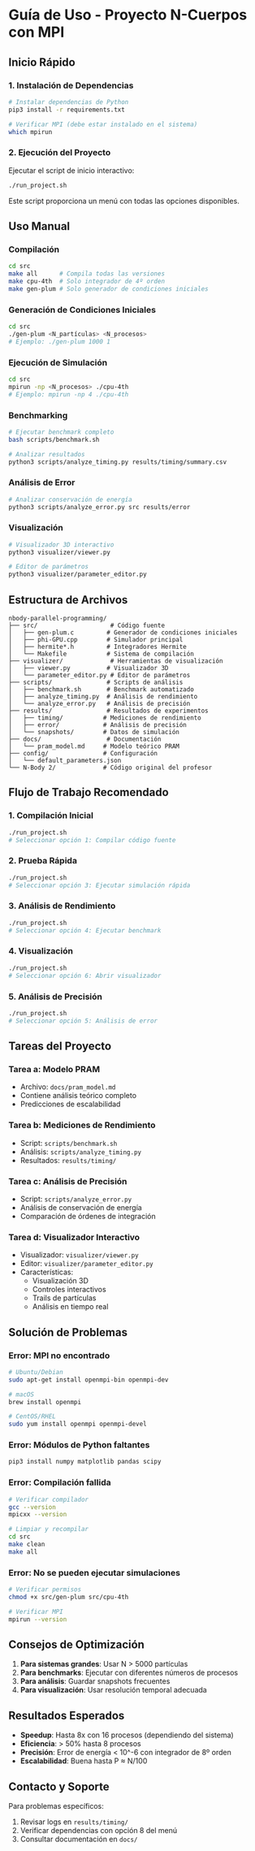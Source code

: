 # Guía de Uso - Proyecto N-Cuerpos con MPI

## Inicio Rápido

### 1. Instalación de Dependencias

```bash
# Instalar dependencias de Python
pip3 install -r requirements.txt

# Verificar MPI (debe estar instalado en el sistema)
which mpirun
```

### 2. Ejecución del Proyecto

Ejecutar el script de inicio interactivo:

```bash
./run_project.sh
```

Este script proporciona un menú con todas las opciones disponibles.

## Uso Manual

### Compilación

```bash
cd src
make all      # Compila todas las versiones
make cpu-4th  # Solo integrador de 4º orden
make gen-plum # Solo generador de condiciones iniciales
```

### Generación de Condiciones Iniciales

```bash
cd src
./gen-plum <N_partículas> <N_procesos>
# Ejemplo: ./gen-plum 1000 1
```

### Ejecución de Simulación

```bash
cd src
mpirun -np <N_procesos> ./cpu-4th
# Ejemplo: mpirun -np 4 ./cpu-4th
```

### Benchmarking

```bash
# Ejecutar benchmark completo
bash scripts/benchmark.sh

# Analizar resultados
python3 scripts/analyze_timing.py results/timing/summary.csv
```

### Análisis de Error

```bash
# Analizar conservación de energía
python3 scripts/analyze_error.py src results/error
```

### Visualización

```bash
# Visualizador 3D interactivo
python3 visualizer/viewer.py

# Editor de parámetros
python3 visualizer/parameter_editor.py
```

## Estructura de Archivos

```
nbody-parallel-programming/
├── src/                    # Código fuente
│   ├── gen-plum.c         # Generador de condiciones iniciales
│   ├── phi-GPU.cpp        # Simulador principal
│   ├── hermite*.h         # Integradores Hermite
│   └── Makefile           # Sistema de compilación
├── visualizer/             # Herramientas de visualización
│   ├── viewer.py          # Visualizador 3D
│   └── parameter_editor.py # Editor de parámetros
├── scripts/               # Scripts de análisis
│   ├── benchmark.sh       # Benchmark automatizado
│   ├── analyze_timing.py  # Análisis de rendimiento
│   └── analyze_error.py   # Análisis de precisión
├── results/               # Resultados de experimentos
│   ├── timing/           # Mediciones de rendimiento
│   ├── error/            # Análisis de precisión
│   └── snapshots/        # Datos de simulación
├── docs/                  # Documentación
│   └── pram_model.md     # Modelo teórico PRAM
├── config/               # Configuración
│   └── default_parameters.json
└── N-Body 2/             # Código original del profesor
```

## Flujo de Trabajo Recomendado

### 1. Compilación Inicial
```bash
./run_project.sh
# Seleccionar opción 1: Compilar código fuente
```

### 2. Prueba Rápida
```bash
./run_project.sh
# Seleccionar opción 3: Ejecutar simulación rápida
```

### 3. Análisis de Rendimiento
```bash
./run_project.sh
# Seleccionar opción 4: Ejecutar benchmark
```

### 4. Visualización
```bash
./run_project.sh
# Seleccionar opción 6: Abrir visualizador
```

### 5. Análisis de Precisión
```bash
./run_project.sh
# Seleccionar opción 5: Análisis de error
```

## Tareas del Proyecto

### Tarea a: Modelo PRAM
- Archivo: `docs/pram_model.md`
- Contiene análisis teórico completo
- Predicciones de escalabilidad

### Tarea b: Mediciones de Rendimiento
- Script: `scripts/benchmark.sh`
- Análisis: `scripts/analyze_timing.py`
- Resultados: `results/timing/`

### Tarea c: Análisis de Precisión
- Script: `scripts/analyze_error.py`
- Análisis de conservación de energía
- Comparación de órdenes de integración

### Tarea d: Visualizador Interactivo
- Visualizador: `visualizer/viewer.py`
- Editor: `visualizer/parameter_editor.py`
- Características:
  - Visualización 3D
  - Controles interactivos
  - Trails de partículas
  - Análisis en tiempo real

## Solución de Problemas

### Error: MPI no encontrado
```bash
# Ubuntu/Debian
sudo apt-get install openmpi-bin openmpi-dev

# macOS
brew install openmpi

# CentOS/RHEL
sudo yum install openmpi openmpi-devel
```

### Error: Módulos de Python faltantes
```bash
pip3 install numpy matplotlib pandas scipy
```

### Error: Compilación fallida
```bash
# Verificar compilador
gcc --version
mpicxx --version

# Limpiar y recompilar
cd src
make clean
make all
```

### Error: No se pueden ejecutar simulaciones
```bash
# Verificar permisos
chmod +x src/gen-plum src/cpu-4th

# Verificar MPI
mpirun --version
```

## Consejos de Optimización

1. **Para sistemas grandes**: Usar N > 5000 partículas
2. **Para benchmarks**: Ejecutar con diferentes números de procesos
3. **Para análisis**: Guardar snapshots frecuentes
4. **Para visualización**: Usar resolución temporal adecuada

## Resultados Esperados

- **Speedup**: Hasta 8x con 16 procesos (dependiendo del sistema)
- **Eficiencia**: > 50% hasta 8 procesos
- **Precisión**: Error de energía < 10^-6 con integrador de 8º orden
- **Escalabilidad**: Buena hasta P ≈ N/100

## Contacto y Soporte

Para problemas específicos:
1. Revisar logs en `results/timing/`
2. Verificar dependencias con opción 8 del menú
3. Consultar documentación en `docs/` 